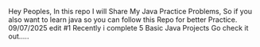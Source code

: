 Hey Peoples,
   In this repo I will Share My Java Practice Problems, So if you also want to learn java so you can follow this Repo for better Practice.
  09/07/2025 edit #1 Recently i complete 5 Basic Java Projects Go check it out.....
